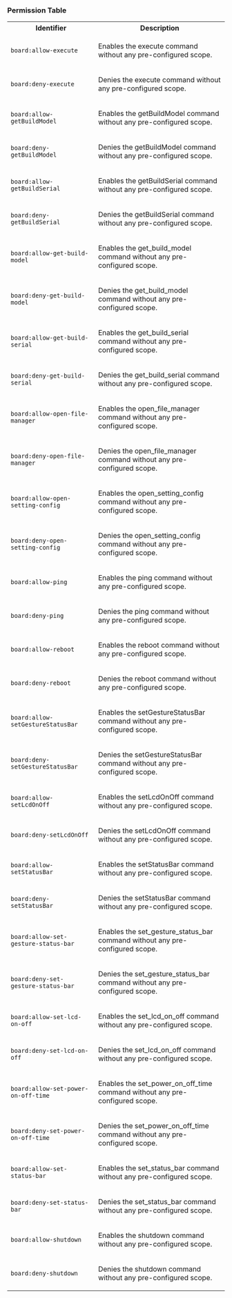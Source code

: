 
### Permission Table 

<table>
<tr>
<th>Identifier</th>
<th>Description</th>
</tr>


<tr>
<td>

`board:allow-execute`

</td>
<td>

Enables the execute command without any pre-configured scope.

</td>
</tr>

<tr>
<td>

`board:deny-execute`

</td>
<td>

Denies the execute command without any pre-configured scope.

</td>
</tr>

<tr>
<td>

`board:allow-getBuildModel`

</td>
<td>

Enables the getBuildModel command without any pre-configured scope.

</td>
</tr>

<tr>
<td>

`board:deny-getBuildModel`

</td>
<td>

Denies the getBuildModel command without any pre-configured scope.

</td>
</tr>

<tr>
<td>

`board:allow-getBuildSerial`

</td>
<td>

Enables the getBuildSerial command without any pre-configured scope.

</td>
</tr>

<tr>
<td>

`board:deny-getBuildSerial`

</td>
<td>

Denies the getBuildSerial command without any pre-configured scope.

</td>
</tr>

<tr>
<td>

`board:allow-get-build-model`

</td>
<td>

Enables the get_build_model command without any pre-configured scope.

</td>
</tr>

<tr>
<td>

`board:deny-get-build-model`

</td>
<td>

Denies the get_build_model command without any pre-configured scope.

</td>
</tr>

<tr>
<td>

`board:allow-get-build-serial`

</td>
<td>

Enables the get_build_serial command without any pre-configured scope.

</td>
</tr>

<tr>
<td>

`board:deny-get-build-serial`

</td>
<td>

Denies the get_build_serial command without any pre-configured scope.

</td>
</tr>

<tr>
<td>

`board:allow-open-file-manager`

</td>
<td>

Enables the open_file_manager command without any pre-configured scope.

</td>
</tr>

<tr>
<td>

`board:deny-open-file-manager`

</td>
<td>

Denies the open_file_manager command without any pre-configured scope.

</td>
</tr>

<tr>
<td>

`board:allow-open-setting-config`

</td>
<td>

Enables the open_setting_config command without any pre-configured scope.

</td>
</tr>

<tr>
<td>

`board:deny-open-setting-config`

</td>
<td>

Denies the open_setting_config command without any pre-configured scope.

</td>
</tr>

<tr>
<td>

`board:allow-ping`

</td>
<td>

Enables the ping command without any pre-configured scope.

</td>
</tr>

<tr>
<td>

`board:deny-ping`

</td>
<td>

Denies the ping command without any pre-configured scope.

</td>
</tr>

<tr>
<td>

`board:allow-reboot`

</td>
<td>

Enables the reboot command without any pre-configured scope.

</td>
</tr>

<tr>
<td>

`board:deny-reboot`

</td>
<td>

Denies the reboot command without any pre-configured scope.

</td>
</tr>

<tr>
<td>

`board:allow-setGestureStatusBar`

</td>
<td>

Enables the setGestureStatusBar command without any pre-configured scope.

</td>
</tr>

<tr>
<td>

`board:deny-setGestureStatusBar`

</td>
<td>

Denies the setGestureStatusBar command without any pre-configured scope.

</td>
</tr>

<tr>
<td>

`board:allow-setLcdOnOff`

</td>
<td>

Enables the setLcdOnOff command without any pre-configured scope.

</td>
</tr>

<tr>
<td>

`board:deny-setLcdOnOff`

</td>
<td>

Denies the setLcdOnOff command without any pre-configured scope.

</td>
</tr>

<tr>
<td>

`board:allow-setStatusBar`

</td>
<td>

Enables the setStatusBar command without any pre-configured scope.

</td>
</tr>

<tr>
<td>

`board:deny-setStatusBar`

</td>
<td>

Denies the setStatusBar command without any pre-configured scope.

</td>
</tr>

<tr>
<td>

`board:allow-set-gesture-status-bar`

</td>
<td>

Enables the set_gesture_status_bar command without any pre-configured scope.

</td>
</tr>

<tr>
<td>

`board:deny-set-gesture-status-bar`

</td>
<td>

Denies the set_gesture_status_bar command without any pre-configured scope.

</td>
</tr>

<tr>
<td>

`board:allow-set-lcd-on-off`

</td>
<td>

Enables the set_lcd_on_off command without any pre-configured scope.

</td>
</tr>

<tr>
<td>

`board:deny-set-lcd-on-off`

</td>
<td>

Denies the set_lcd_on_off command without any pre-configured scope.

</td>
</tr>

<tr>
<td>

`board:allow-set-power-on-off-time`

</td>
<td>

Enables the set_power_on_off_time command without any pre-configured scope.

</td>
</tr>

<tr>
<td>

`board:deny-set-power-on-off-time`

</td>
<td>

Denies the set_power_on_off_time command without any pre-configured scope.

</td>
</tr>

<tr>
<td>

`board:allow-set-status-bar`

</td>
<td>

Enables the set_status_bar command without any pre-configured scope.

</td>
</tr>

<tr>
<td>

`board:deny-set-status-bar`

</td>
<td>

Denies the set_status_bar command without any pre-configured scope.

</td>
</tr>

<tr>
<td>

`board:allow-shutdown`

</td>
<td>

Enables the shutdown command without any pre-configured scope.

</td>
</tr>

<tr>
<td>

`board:deny-shutdown`

</td>
<td>

Denies the shutdown command without any pre-configured scope.

</td>
</tr>
</table>
